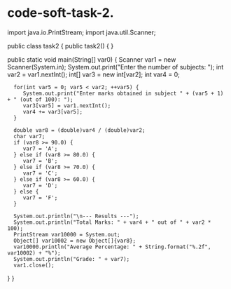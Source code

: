 # code-soft-task-2.
import java.io.PrintStream;
import java.util.Scanner;

public class task2 {
   public task2() {
   }

   public static void main(String[] var0) {
      Scanner var1 = new Scanner(System.in);
      System.out.print("Enter the number of subjects: ");
      int var2 = var1.nextInt();
      int[] var3 = new int[var2];
      int var4 = 0;

      for(int var5 = 0; var5 < var2; ++var5) {
         System.out.print("Enter marks obtained in subject " + (var5 + 1) + " (out of 100): ");
         var3[var5] = var1.nextInt();
         var4 += var3[var5];
      }

      double var8 = (double)var4 / (double)var2;
      char var7;
      if (var8 >= 90.0) {
         var7 = 'A';
      } else if (var8 >= 80.0) {
         var7 = 'B';
      } else if (var8 >= 70.0) {
         var7 = 'C';
      } else if (var8 >= 60.0) {
         var7 = 'D';
      } else {
         var7 = 'F';
      }

      System.out.println("\n--- Results ---");
      System.out.println("Total Marks: " + var4 + " out of " + var2 * 100);
      PrintStream var10000 = System.out;
      Object[] var10002 = new Object[]{var8};
      var10000.println("Average Percentage: " + String.format("%.2f", var10002) + "%");
      System.out.println("Grade: " + var7);
      var1.close();
   }
}
